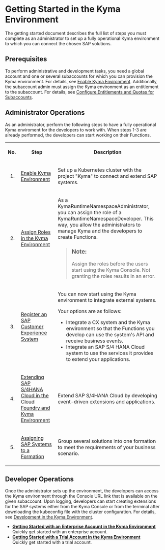 <!-- loiod1abd18556f24fb091d081b2e3454b8b -->

# Getting Started in the Kyma Environment

The getting started document describes the full list of steps you must complete as an administrator to set up a fully operational Kyma environment to which you can connect the chosen SAP solutions.



<a name="loiod1abd18556f24fb091d081b2e3454b8b__section_bqz_51l_klb"/>

## Prerequisites

To perform administrative and development tasks, you need a global account and one or several subaccounts for which you can provision the Kyma environment. For details, see [Enable Kyma Environment](../50-administration-and-ops/Enable_Kyma_Environment_09dd313.md). Additionally, the subaccount admin must assign the Kyma environment as an entitlement to the subaccount. For details, see [Configure Entitlements and Quotas for Subaccounts](../50-administration-and-ops/Configure_Entitlements_and_Quotas_for_Subaccounts_5ba357b.md).



## Administrator Operations

As an administrator, perform the following steps to have a fully operational Kyma enviroment for the developers to work with. When steps 1-3 are already performed, the developers can start working on their Functions.


<table>
<tr>
<th>

No.



</th>
<th>

Step



</th>
<th>

Description



</th>
</tr>
<tr>
<td>

1.



</td>
<td>

[Enable Kyma Environment](../50-administration-and-ops/Enable_Kyma_Environment_09dd313.md)



</td>
<td>

Set up a Kubernetes cluster with the project "Kyma" to connect and extend SAP systems.



</td>
</tr>
<tr>
<td>

2.



</td>
<td>

[Assign Roles in the Kyma Environment](../50-administration-and-ops/Assign_Roles_in_the_Kyma_Environment_148ae38.md)



</td>
<td>

As a KymaRuntimeNamespaceAdministrator, you can assign the role of a KymaRuntimeNamespaceDeveloper. This way, you allow the administrators to manage Kyma and the developers to create Functions.

> ### Note:  
> Assign the roles before the users start using the Kyma Console. Not granting the roles results in an error.



</td>
</tr>
<tr>
<td>

3.



</td>
<td>

[Register an SAP Customer Experience System](../40-extensions/Register_an_SAP_Customer_Experience_System_1582d72.md)



</td>
<td>

You can now start using the Kyma environment to integrate external systems.

Your options are as follows:

-   Integrate a CX system and the Kyma environment so that the Functions you develop can use the system's API and receive business events.
-   Integrate an SAP S/4 HANA Cloud system to use the services it provides to extend your applications.



</td>
</tr>
<tr>
<td>

4.



</td>
<td>

[Extending SAP S/4HANA Cloud in the Cloud Foundry and Kyma Environment](../40-extensions/Extending_SAP_S4HANA_Cloud_in_the_Cloud_Foundry_and_Kyma_Environment_40b9e6c.md)



</td>
<td>

Extend SAP S/4HANA Cloud by developing event-driven extensions and applications.



</td>
</tr>
<tr>
<td>

5.



</td>
<td>

[Assigning SAP Systems to a Formation](../40-extensions/Assigning_SAP_Systems_to_a_Formation_68b04fa.md)



</td>
<td>

Group several solutions into one formation to meet the requirements of your business scenario.



</td>
</tr>
</table>



<a name="loiod1abd18556f24fb091d081b2e3454b8b__section_hqn_s2l_klb"/>

## Developer Operations

Once the administrator sets up the environment, the developers can access the Kyma environment through the Console URL link that is available on the given subaccount. Upon logging, developers can start creating extensions for the SAP systems either from the Kyma Console or from the terminal after downloading the kubeconfig file with the cluster configuration. For details, see [Development in the Kyma Environment](../30-development/Development_in_the_Kyma_Environment_606ec61.md).

-   **[Getting Started with an Enterprise Account in the Kyma Environment](Getting_Started_with_an_Enterprise_Account_in_the_Kyma_Environment_1903e9c.md "Quickly get started with an enterprise account.")**  
Quickly get started with an enterprise account.
-   **[Getting Started with a Trial Account in the Kyma Environment](Getting_Started_with_a_Trial_Account_in_the_Kyma_Environment_ccb83c7.md "Quickly get started with a trial account.")**  
Quickly get started with a trial account.

